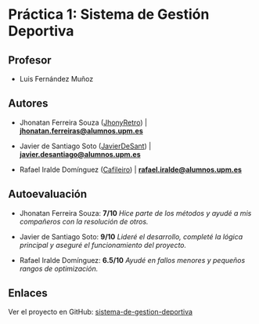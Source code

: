 # Práctica 1: Sistema de Gestión Deportiva

## Profesor

- Luis Fernández Muñoz

## Autores

- Jhonatan Ferreira Souza ([JhonyRetro](https://github.com/JhonyRetro)) | **jhonatan.ferreiras@alumnos.upm.es**

- Javier de Santiago Soto ([JavierDeSant](https://github.com/javierdesant)) | **javier.desantiago@alumnos.upm.es**

- Rafael Iralde Domínguez ([Cafileiro](https://github.com/Cafileiro)) | **rafael.iralde@alumnos.upm.es**

## Autoevaluación

- Jhonatan Ferreira Souza: **7/10** _Hice parte de los métodos y ayudé a mis compañeros con la resolución de otros._

- Javier de Santiago Soto: **9/10** _Lideré el desarrollo, completé la lógica principal y aseguré el funcionamiento del proyecto._

- Rafael Iralde Domínguez: **6.5/10** _Ayudé en fallos menores y pequeños rangos de optimización._

## Enlaces

Ver el proyecto en GitHub: [sistema-de-gestion-deportiva](https://github.com/javierdesant/sistema-de-gestion-deportiva)